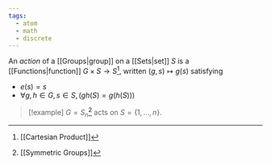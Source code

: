 ```yaml
---
tags:
  - atom
  - math
  - discrete
---
```

An *action* of a [[Groups|group]] on a [[Sets|set]] $S$ is a [[Functions|function]] $G\times S \to S$[^1], written $(g,s)\mapsto g(s)$ satisfying
- $e(s) = s$
- $\forall g,h \in G,s \in S, \left( gh(S) = g(h(S)) \right)$

> [!example] $G = S_{n}$[^2] acts on $S = \{ 1,\dots,n \}$.

[^1]: [[Cartesian Product]]

[^2]: [[Symmetric Groups]]
